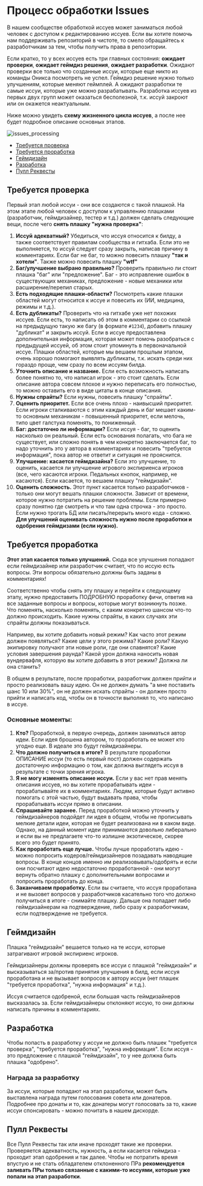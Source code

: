 # Процесс обработки Issues



В нашем сообществе обработкой иссуев может заниматься любой человек с доступом к редактированию иссуев. Если вы хотите помочь нам поддерживать репозиторий в чистоте, то смело обращайтесь к разработчикам за тем, чтобы получить права в репозитории.

Если кратко, то у всех иссуев есть три главных состояния: **ожидает проверки**, **ожидает геймдиз решения**, **ожидает разработки**. Ожидают проверки все только что созданные иссуи, которые еще никто из команды Оникса посмотреть не успел. Геймдиз решение нужно только улучшениям, которые меняют геймплей. А ожидают разработки те самые иссуи, которые уже можно разрабатывать. Разработка иссуев из первых двух групп может оказаться бесполезной, т.к. иссуй закроют или он окажется неактуальным.

Ниже можно увидеть **схему жизненного цикла иссуев**, а после нее будет подробное описание основных этапов.

![issues_processing](https://i.gyazo.com/eccf9a061821e9c37dc02d372a053220.png)

- [Требуется проверка](#требуется-проверка)
- [Требуется проработка](#требуется-проработка)
- [Геймдизайн](#геймдизайн)
- [Разработка](#разработка)
- [Пулл Реквесты](#пулл-реквесты)

## Требуется проверка

Первый этап любой иссуи - они все создаются с такой плашкой. На этом этапе любой человек с доступом к управлению плашками (разработчик, геймдизайнер, тестер и т.д.) должен сделать следующие вещи, после чего **снять плашку "нужна проверка"**:

1. **Иссуй адекватный?** Убедиться, что иссуя относится к билду, а также соответствует правилам сообщества и гитхаба. Если это не выполняется, то иссуй следует сразу закрыть, написав причину в комментариях. Если баг не баг, то можно повесить плашку **"так и хотели"**. Также можно повесить плашку **"wtf"**
1. **Баг/улучшение выбрано правильно?** Проверить правильно ли стоит плашка "баг" или "предложение". Баг - это исправление ошибок в существующих механиках, предложение - новые механики или расширение/перепил старых.
1. **Есть подходящие плашки-области?** Посмотреть какие плашки областей могут относится к иссуе и повесить их (ИИ, медицина, режимы и т.д.).
1. **Есть дубликаты?** Проверить что на гитхабе уже нет похожих иссуев. Если есть, то написать об этом в комментарии со ссылкой на предыдущую такую же багу (в формате `#1234`), добавить плашку "дубликат" и закрыть иссуй. Если в иссуе предоставлена дополнительная информация, которая может помочь разобраться с предыдущей иссуей, об этом стоит упоминуть в первоначальной иссуе. Плашки областей, которые мы вешаем прошлым этапом, очень хорошо помогают выявлять дубликаты, т.к. искать среди них гораздо проще, чем сразу по всем иссуям билда.
1. **Уточнить описание и название.** Если есть возможность написать более понятно то, что написал игрок - это стоит сделать. Если описание автора совсем плохое и нужно переписать его полностью, то можно оставить его в виде цитаты в конце описания.
1. **Нужны спрайты?** Если нужны, повесить плашку "спрайты".
1. **Оценить приоритет.** Если все очень плохо - наивысший приоритет. Если игроки сталкиваются с этим каждый день и баг мешает каким-то основным механикам - повышенный приоритет, если мелочь, типо цвет галстука поменять, то пониженный.
1. **Баг: достаточно ли информации?** Если иссуя - баг, то оценить насколько он реальный. Если есть основания полагать, что бага не существует, или сложно понять в чем конкретно заключается баг, то надо уточнить это у автора в комментариях и повесить "требуется информация", пока автор не ответит и ситуация не прояснится.
1. **Улучшение: касается геймдизайна?**  Если это улучшение, то оценить, касается ли улучшение игрового экспириенса игроков (все, чего касаются игроки. Педальных кнопок, например, не касаются). Если касается, то вешаем плашку "геймдизайн".
1. **Оценить сложность.** Этот пункт касается только разработчиков - только они могут вешать плашки сложности. Зависит от времени, которое нужно потратить на решение проблемы. Если примерно сразу понятно где смотреть и что там одна строчка - это просто. Если нужно трогать БД или писать/перерыть много кода - сложно. **Для улучшений оценивать сложность нужно после проработки и одобрения геймдизами (если нужно).**

## Требуется проработка

**Этот этап касается только улучшений.** Сюда все улучшения попадают если геймдизайнер или разработчик считает, что по иссую есть вопросы. Эти вопросы обязательно должны быть заданы в комментариях!

Соответственно чтобы снять эту плашку и перейти к следующему этапу, нужно предоставить ПОДРОБНУЮ проработку фичи, ответив на все заданные вопросы и вопросы, которые могут возникнуть позже. Что поменять, насколько поменять, с каким конкретно шансом что-то должно происходить. Какие нужны спрайты, в каких случаях эти спрайты должны показываться.

Например, вы хотите добавить новый режим? Как часто этот режим должен появляться? Какие цели у этого режима? Какие роли? Какую экипировку получают эти новые роли, где они спавнятся? Какие условия завершения раунда? Какой урон должна наносить новая вундервафля, которую вы хотите добавить в этот режим? Должна ли она станить?

В общем в результате, после проработки, разработчик должен прийти и просто реализовать вашу идею. Он не должен думать "а мне поставить шанс 10 или 30%", он не должен искать спрайты - он должен просто прийти и написать код, чтобы он в точности выполнял то, что написано в иссуе.

### Основные моменты:

1. **Кто?** Проработкой, в первую очередь, должен заниматься автор идеи. Если идея брошена автором, то проработать ее может кто угодно еще. В идеале это будут геймдизайнеры.
1. **Что должно получиться в итоге?** В результате проработки ОПИСАНИЕ иссуи (то есть первый пост) должен содержать достаточную информацию о том, как должна выглядеть иссуя в результате с точки зрения игрока.
1. **Я не могу изменять описание иссуи.** Если у вас нет прав менять описания иссуев, но вы хотите прорабатывать идеи - прорабатывайте их в комментариях. Людям, которые будут активно помогать с этой частью, будут выдавать права, чтобы прорабатывать иссуи прямо в описании.
1. **Спрашивайте заранее.** Перед проработкой можно уточнить у геймдизайнеров подойдет ли идея в общем, чтобы не прописывать мелкие детали идеи, которая не будет реализована ни в каком виде. Однако, на данный момент идеи принимаются довольно либерально и если вы не предлагаете что-то излишне экзотическое, скорее всего это будет принято.
1. **Как проработать еще лучше.** Чтобы лучше проработать идею - можно попросить кодеров/геймдизайнеров позадавать наводящие вопросы. В конце концов именно им реализовывать/одобрять и если они посчитают идею недостаточно проработанной - они могут вернуть обратно плашку с дополнительными вопросами и попросить проработать до конца.
1. **Заканчиваем проработку.** Если вы считаете, что иссуя проработана и не вызовет вопросов у разработчиков касательно того что должно получиться в итоге - снимайте плашку. Дальше она попадает либо геймдизайнерам на подтверждение, либо сразу к разработчикам, если подтверждение не требуется.

## Геймдизайн

Плашка "геймдизайн" вешается только на те иссуи, которые затрагивают игровой экспириенс игроков.

Геймдизайнеры должны проверять все иссуи с плашкой "геймдизайн" и высказываться за/против принятия улучшения в билд, если иссуя проработана и не вызывает вопросов к автору иссуи (нет плашек "требуется проработка", "нужна информация" и т.д.).

Иссуя считается одобреной, если большая часть геймдизайнеров высказалась за. Если геймдизайнеры отклоняют иссую, то они должны написать причины в комментариях.

## Разработка

Чтобы попасть в разработку у иссуи не должно быть плашек "требуется проверка", "требуется проработка", "нужна информация". Если иссуя - это предложение с плашкой "геймдизайн", то у нее должна быть плашка "одобрено".

### Награда за разработку

За иссуи, которые попадают на этап разработки, может быть выставлена награда путем голосования совета или донатеров. Подробнее про донаты и то, как донатеры могут голосовать за то, какие иссуи спонсировать - можно почитать в нашем дискорде.

## Пулл Реквесты

Все Пулл Реквесты так или иначе проходят такие же проверки. Проверяется адекватность, нужность, а если касается геймдиза - проходит этап одобрения и так далее. Чтобы не потратить время впустую и не стать обладателем отклоненного ПРа **рекомендуется заливать ПРы только связанные с какими-то иссуями, которые уже попали на этап разработки**.

